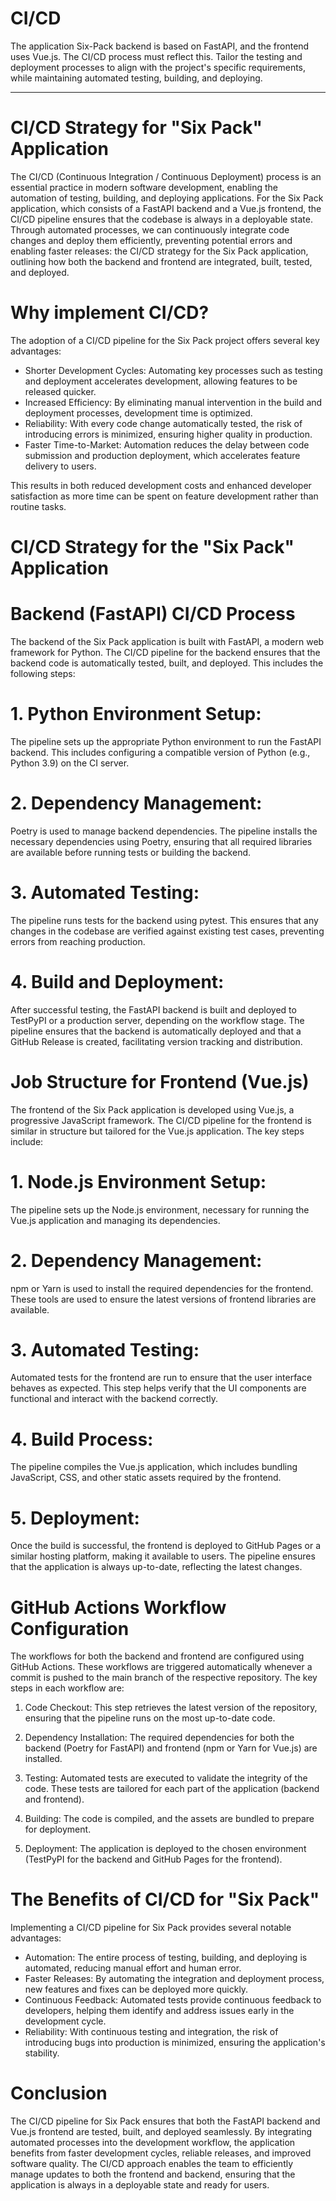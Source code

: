 # CI/CD

The application Six-Pack backend is based on FastAPI, and the frontend uses Vue.js. The CI/CD process must reflect this.
Tailor the testing and deployment processes to align with the project's specific requirements, while maintaining automated testing, building, and deploying.

---

# CI/CD Strategy for "Six Pack" Application

The CI/CD (Continuous Integration / Continuous Deployment) process is an essential practice in modern software development, enabling the automation of testing, building, and deploying applications. 
For the Six Pack application, which consists of a FastAPI backend and a Vue.js frontend, the CI/CD pipeline ensures that the codebase is always in a deployable state. Through automated processes, we can continuously integrate code changes and deploy them efficiently, preventing potential errors and enabling faster releases: the CI/CD strategy for the Six Pack application, outlining how both the backend and frontend are integrated, built, tested, and deployed.

# Why implement CI/CD?

The adoption of a CI/CD pipeline for the Six Pack project offers several key advantages:

- Shorter Development Cycles: Automating key processes such as testing and deployment accelerates development, allowing features to be released quicker.
- Increased Efficiency: By eliminating manual intervention in the build and deployment processes, development time is optimized.
- Reliability: With every code change automatically tested, the risk of introducing errors is minimized, ensuring higher quality in production.
- Faster Time-to-Market: Automation reduces the delay between code submission and production deployment, which accelerates feature delivery to users.

This results in both reduced development costs and enhanced developer satisfaction as more time can be spent on feature development rather than routine tasks.

# CI/CD Strategy for the "Six Pack" Application

# Backend (FastAPI) CI/CD Process

The backend of the Six Pack application is built with FastAPI, a modern web framework for Python. The CI/CD pipeline for the backend ensures that the backend code is automatically tested, built, and deployed. This includes the following steps:

# 1. Python Environment Setup:

The pipeline sets up the appropriate Python environment to run the FastAPI backend.
This includes configuring a compatible version of Python (e.g., Python 3.9) on the CI server.

# 2. Dependency Management:

Poetry is used to manage backend dependencies. The pipeline installs the necessary dependencies using Poetry, ensuring that all required libraries are available before running tests or building the backend.

# 3. Automated Testing:

The pipeline runs tests for the backend using pytest. This ensures that any changes in the codebase are verified against existing test cases, preventing errors from reaching production.

# 4. Build and Deployment:

After successful testing, the FastAPI backend is built and deployed to TestPyPI or a production server, depending on the workflow stage.
The pipeline ensures that the backend is automatically deployed and that a GitHub Release is created, facilitating version tracking and distribution.

# Job Structure for Frontend (Vue.js)

The frontend of the Six Pack application is developed using Vue.js, a progressive JavaScript framework. The CI/CD pipeline for the frontend is similar in structure but tailored for the Vue.js application. The key steps include:

# 1. Node.js Environment Setup:

The pipeline sets up the Node.js environment, necessary for running the Vue.js application and managing its dependencies.

# 2. Dependency Management:

npm or Yarn is used to install the required dependencies for the frontend. These tools are used to ensure the latest versions of frontend libraries are available.

# 3. Automated Testing:

Automated tests for the frontend are run to ensure that the user interface behaves as expected. This step helps verify that the UI components are functional and interact with the backend correctly.

# 4. Build Process:

The pipeline compiles the Vue.js application, which includes bundling JavaScript, CSS, and other static assets required by the frontend.

# 5. Deployment:

Once the build is successful, the frontend is deployed to GitHub Pages or a similar hosting platform, making it available to users. The pipeline ensures that the application is always up-to-date, reflecting the latest changes.

# GitHub Actions Workflow Configuration

The workflows for both the backend and frontend are configured using GitHub Actions. These workflows are triggered automatically whenever a commit is pushed to the main branch of the respective repository. The key steps in each workflow are:


1. Code Checkout: This step retrieves the latest version of the repository, ensuring that the pipeline runs on the most up-to-date code.

2. Dependency Installation: The required dependencies for both the backend (Poetry for FastAPI) and frontend (npm or Yarn for Vue.js) are installed.

3. Testing: Automated tests are executed to validate the integrity of the code. These tests are tailored for each part of the application (backend and frontend).

4. Building: The code is compiled, and the assets are bundled to prepare for deployment.

5. Deployment: The application is deployed to the chosen environment (TestPyPI for the backend and GitHub Pages for the frontend).


# The Benefits of CI/CD for "Six Pack"

Implementing a CI/CD pipeline for Six Pack provides several notable advantages:

- Automation: The entire process of testing, building, and deploying is automated, reducing manual effort and human error.
- Faster Releases: By automating the integration and deployment process, new features and fixes can be deployed more quickly.
- Continuous Feedback: Automated tests provide continuous feedback to developers, helping them identify and address issues early in the development cycle.
- Reliability: With continuous testing and integration, the risk of introducing bugs into production is minimized, ensuring the application's stability.

# Conclusion

The CI/CD pipeline for Six Pack ensures that both the FastAPI backend and Vue.js frontend are tested, built, and deployed seamlessly. By integrating automated processes into the development workflow, the application benefits from faster development cycles, reliable releases, and improved software quality. The CI/CD approach enables the team to efficiently manage updates to both the frontend and backend, ensuring that the application is always in a deployable state and ready for users.

